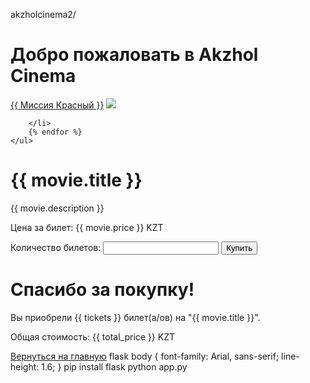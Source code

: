 akzholcinema2/
</head>
<body>
    <h1>Добро пожаловать в Akzhol Cinema</h1>
            <a href="{{ url_for('movie', movie_id=movie.id) }}">{{ Миссия Красный }}</a>
            <img src="https://avatars.mds.yandex.net/i?id=29cf8da80b4ccd1a2f7de0926e75a212b3728bc4-5234706-images-thumbs&n=13">

        </li>
        {% endfor %}
    </ul>
</body>
</html>
<!DOCTYPE html>
<html lang="en">
<head>
    <meta charset="UTF-8">
    <meta name="viewport" content="width=device-width, initial-scale=1.0">
    <title>{{ movie.title }}</title>
</head>
<body>
    <h1>{{ movie.title }}</h1>
    <p>{{ movie.description }}</p>
    <p>Цена за билет: {{ movie.price }} KZT</p>
    <form action="{{ url_for('checkout') }}" method="post">
        <input type="hidden" name="movie_id" value="{{ movie.id }}">
        <label for="tickets">Количество билетов:</label>
        <input type="number" name="tickets" id="tickets" min="1" required>
        <button type="submit">Купить</button>
    </form>
</body>
</html>
<!DOCTYPE html>
<html lang="en">
<head>
    <meta charset="UTF-8">
    <meta name="viewport" content="width=device-width, initial-scale=1.0">
    <title>Подтверждение заказа</title>
</head>
<body>
    <h1>Спасибо за покупку!</h1>
    <p>Вы приобрели {{ tickets }} билет(а/ов) на "{{ movie.title }}".</p>
    <p>Общая стоимость: {{ total_price }} KZT</p>
    <a href="{{ url_for('index') }}">Вернуться на главную</a>
</body>
</html>
flask
body {
    font-family: Arial, sans-serif;
    line-height: 1.6;
}
pip install flask
python app.py
